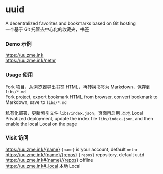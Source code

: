 # uuid
A decentralized favorites and bookmarks based on Git hosting  
一个基于 Git 托管去中心化的收藏夹，书签

### Demo 示例
<https://uu.zme.ink>  
<https://uu.zme.ink/netnr>

### Usage 使用
Fork 项目，从浏览器导出书签 HTML，再转换书签为 Markdown，保存到 `libs/*.md`  
Fork project, export bookmark HTML from browser, convert bookmark to Markdown, save to `libs/*.md`

私有化部署，更新索引文件 `libs/index.json`，页面再启用 本地 Local  
Privatized deployment, update the index file `libs/index.json`, and then enable the local Local on the page

### Visit 访问
https://uu.zme.ink/{name} `{name}` is your account, default `netnr`  
https://uu.zme.ink/{name}/{repos} `{repos}` repository, default `uuid`  
https://uu.zme.ink#{name}/{repos} offline   
https://uu.zme.ink#_local 本地 Local